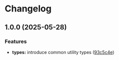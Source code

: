 # Changelog

## 1.0.0 (2025-05-28)


### Features

* **types:** introduce common utility types ([93c5c4e](https://github.com/ecoma-io/application/commit/93c5c4ea08d8f38c5cf14b78aaac5c76cc8b7666))
